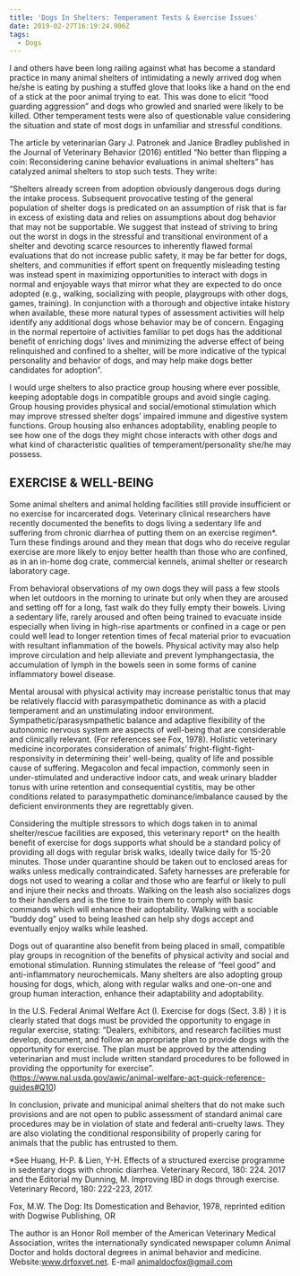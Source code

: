 ```yaml
---
title: 'Dogs In Shelters: Temperament Tests & Exercise Issues'
date: 2019-02-27T16:19:24.906Z
tags:
  - Dogs
---
```

I and others have been long railing against what has become a standard practice in many animal shelters of intimidating a newly arrived dog when he/she is eating by pushing a stuffed glove that looks like a hand on the end of a stick at the poor animal trying to eat.  This was done to elicit “food guarding aggression” and dogs who growled and snarled were likely to be killed.  Other temperament tests were also of questionable value considering the situation and state of most dogs in unfamiliar and stressful conditions.

The article by veterinarian Gary J. Patronek and Janice Bradley published in the Journal of Veterinary Behavior (2016)   entitled “No better than flipping a coin: Reconsidering canine behavior evaluations in animal shelters” has catalyzed animal shelters to stop such tests.  They write:

“Shelters already screen from adoption obviously dangerous dogs during the intake process. Subsequent provocative testing of the general population of shelter dogs is predicated on an assumption of risk that is far in excess of existing data and relies on assumptions about dog behavior that may not be supportable.  We suggest that instead of striving to bring out the worst in dogs in the stressful and transitional environment of a shelter and devoting scarce resources to inherently flawed formal evaluations that do not increase public safety, it may be far better for dogs, shelters, and communities if effort spent on frequently misleading testing was instead spent in maximizing opportunities to interact with dogs in normal and enjoyable ways that mirror what they are expected to do once adopted (e.g., walking, socializing with people, playgroups with other dogs, games, training). In conjunction with a thorough and objective intake history when available, these more natural types of assessment activities will help identify any additional dogs whose behavior may be of concern.  Engaging in the normal repertoire of activities familiar to pet dogs has the additional benefit of enriching dogs' lives and minimizing the adverse effect of being relinquished and confined to a shelter, will be more indicative of the typical personality and behavior of dogs, and may help make dogs better candidates for adoption”.

I would urge shelters to also practice group housing where ever possible, keeping adoptable dogs in compatible groups and avoid single caging. Group housing provides physical and social/emotional stimulation which may improve stressed shelter dogs’ impaired immune and digestive system functions. Group housing also enhances adoptability, enabling people to see how one of the dogs they might chose interacts with other dogs and what kind of characteristic qualities of temperament/personality she/he may possess.

## EXERCISE & WELL-BEING

Some animal shelters and animal holding facilities still provide insufficient or no exercise for incarcerated dogs. Veterinary clinical researchers have recently documented the benefits to dogs living a sedentary life and suffering from chronic diarrhea of putting them on an exercise regimen*. Turn these findings around and they mean that dogs who do receive regular exercise are more likely to enjoy better health than those who are confined, as in an in-home dog crate, commercial kennels, animal shelter or research laboratory cage.

From behavioral observations of my own dogs they will pass a few stools when let outdoors in the morning to urinate but only when they are aroused and setting off for a long, fast walk do they fully empty their bowels. Living a sedentary life, rarely aroused and often being trained to evacuate inside especially when living in high-rise apartments or confined in a cage or pen could well lead to longer retention times of fecal material prior to evacuation with resultant inflammation of the bowels. Physical activity may also help improve circulation and help alleviate and prevent lymphangectasia, the accumulation of lymph in the bowels seen in some forms of canine inflammatory bowel disease.

 Mental arousal with physical activity may increase peristaltic tonus that may be relatively flaccid with parasympathetic dominance as with a placid temperament and an unstimulating indoor environment.  Sympathetic/parasysmpathetic balance and adaptive flexibility of the autonomic nervous system are aspects of well-being that are considerable and clinically relevant.  (For references see Fox, 1978). Holistic veterinary medicine incorporates consideration of animals’ fright-flight-fight- responsivity in determining their’ well-being, quality of life and possible cause of suffering. Megacolon and fecal impaction, commonly seen in under-stimulated and underactive indoor cats, and weak urinary bladder tonus with urine retention and consequential cystitis, may be other conditions related to parasympathetic dominance/imbalance caused by the deficient environments they are regrettably given.

Considering the multiple stressors to which dogs taken in to animal shelter/rescue facilities are exposed, this veterinary report* on the health benefit of exercise for dogs  supports what should be a standard policy of providing all dogs with regular brisk walks, ideally twice daily for 15-20 minutes. Those under quarantine should be taken out to enclosed areas for walks unless medically contraindicated. Safety harnesses are preferable for dogs not used to wearing a collar and those who are fearful or likely to pull and injure their necks and throats. Walking on the leash also socializes dogs to their handlers and is the time to train them to comply with basic commands which will enhance their adoptability. Walking with a sociable “buddy dog” used to being leashed can help shy dogs accept and eventually enjoy walks while leashed.

Dogs out of quarantine also benefit from being placed in small, compatible play groups in recognition of the benefits of physical activity and social and emotional stimulation. Running stimulates the release of “feel good” and anti-inflammatory neurochemicals. Many shelters are also adopting group housing for dogs, which, along with regular walks and one-on-one and group human interaction, enhance their adaptability and adoptability.

In the U.S. Federal Animal Welfare Act (I. Exercise for dogs (Sect. 3.8) ) it is clearly stated that dogs must be provided the opportunity to engage in regular exercise, stating:  “Dealers, exhibitors, and research facilities must develop, document, and follow an appropriate plan to provide dogs with the opportunity for exercise. The plan must be approved by the attending veterinarian and must include written standard procedures to be followed in providing the opportunity for exercise”. (<https://www.nal.usda.gov/awic/animal-welfare-act-quick-reference-guides#Q10>)

In conclusion, private and municipal animal shelters that do not make such provisions and are not open to public assessment of standard animal care procedures may be in violation of state and federal anti-cruelty laws. They are also violating the conditional responsibility of properly caring for animals that the public has entrusted to them.

\*See Huang, H-P. & Lien, Y-H. Effects of a structured exercise programme in sedentary dogs with chronic diarrhea. Veterinary Record, 180: 224. 2017 and the Editorial my Dunning, M. Improving IBD in dogs through exercise. Veterinary Record, 180: 222-223, 2017.

Fox, M.W. The Dog: Its Domestication and Behavior, 1978, reprinted edition with Dogwise Publishing, OR

The author is an Honor Roll member of the American Veterinary Medical Association, writes the internationally syndicated newspaper column Animal Doctor and holds doctoral degrees in animal behavior and medicine. Website:www.drfoxvet.net. E-mail [animaldocfox@gmail.com](mailto:animaldocfox@gmail.com)
